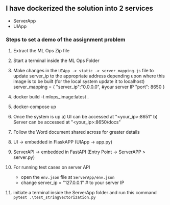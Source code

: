 ## I have dockerized the solution into 2 services 
   * ServerApp
   * UIApp

### Steps to set a demo of the assignment problem 

1. Extract the ML Ops Zip file 
2. Start a terminal inside the ML Ops Folder
3. Make changes in the `UIApp -> static -> server_mapping.js` file to update server_ip to the appropriate address
   depending upon where this image is to be built (for the local system update it to localhost)
    server_mapping = {
        "server_ip":"0.0.0.0", #your server IP
        "port": 8650
    }
3. docker build -t mlops_image:latest .
4. docker-compose up
5. Once the system is up 
    a) UI can be accessed at "<your_ip>:8651"
    b) Server can be accessed at "<your_ip>:8650/docs"
6. Follow the Word document shared across for greater details 

7. UI -> embedded in FlaskAPP (UIApp -> app.py)
8. ServerAPI -> embedded in FastAPI (Entry Point -> ServerAPP > server.py)

9. For running test cases on server API 
    * open the `env.json` file at `ServerApp/env.json`
    * change server_ip =  "127.0.0.1" # to your server IP

10. initiate a terminal inside the ServerApp folder and run this command 
    `pytest .\test_stringVectorization.py`
